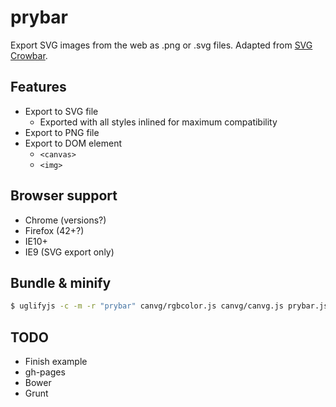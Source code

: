 # prybar
Export SVG images from the web as .png or .svg files. Adapted from
[SVG Crowbar](https://github.com/NYTimes/svg-crowbar/blob/gh-pages/svg-crowbar-2.js).

## Features

- Export to SVG file
  - Exported with all styles inlined for maximum compatibility
- Export to PNG file
- Export to DOM element
  - `<canvas>`
  - `<img>`

## Browser support

* Chrome (versions?)
* Firefox (42+?)
* IE10+
* IE9 (SVG export only)

## Bundle & minify
``` bash
$ uglifyjs -c -m -r "prybar" canvg/rgbcolor.js canvg/canvg.js prybar.js > prybar.all.min.js
```

## TODO

* Finish example
* gh-pages
* Bower
* Grunt
